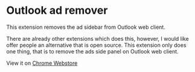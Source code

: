 # Outlook ad remover

This extension removes the ad sidebar from Outlook web client.

There are already other extensions which does this, however, I would like offer people an alternative that is open source. This extension only does one thing, that is to remove the ads side panel on Outlook web client.

View it on [Chrome Webstore](https://chrome.google.com/webstore/detail/outlook-email-ad-remover/kkjehflbllibgnhbikhgfbohmaifgpii?hl=en-GB&authuser=0)

